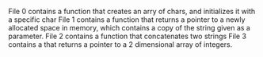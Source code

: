 File 0 contains a function that creates an arry of chars, and initializes it with a specific char
File 1 contains a function that returns a pointer to a newly allocated space in memory, which contains a copy of the string given as a parameter.
File 2 contains a function that concatenates two strings
File 3 contains a that returns a pointer to a 2 dimensional array of integers.
